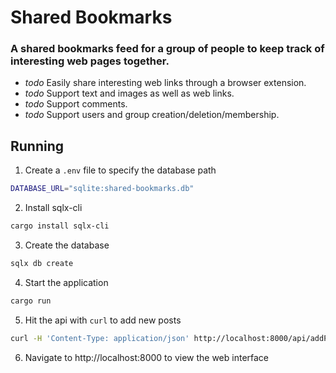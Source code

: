 # Shared Bookmarks

### A shared bookmarks feed for a group of people to keep track of interesting web pages together.

- _todo_ Easily share interesting web links through a browser extension.
- _todo_ Support text and images as well as web links.
- _todo_ Support comments.
- _todo_ Support users and group creation/deletion/membership.

## Running

1. Create a `.env` file to specify the database path

```bash
DATABASE_URL="sqlite:shared-bookmarks.db"
```

2. Install sqlx-cli

```bash
cargo install sqlx-cli
```

3. Create the database

```bash
sqlx db create
```

4. Start the application

```bash
cargo run
```

5. Hit the api with `curl` to add new posts

```bash
curl -H 'Content-Type: application/json' http://localhost:8000/api/addPost -d '{"url":"http://my-interesting-url.com/cool-beans","title":"Growing beans in a cold climate"}'
```

6. Navigate to http://localhost:8000 to view the web interface
